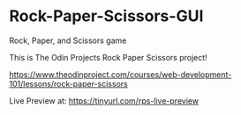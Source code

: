 # Rock-Paper-Scissors-GUI
Rock, Paper, and Scissors game

This is The Odin Projects Rock Paper Scissors project!

https://www.theodinproject.com/courses/web-development-101/lessons/rock-paper-scissors

Live Preview at: https://tinyurl.com/rps-live-preview
